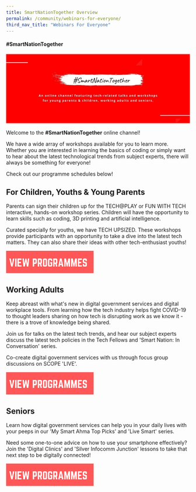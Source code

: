 ```yaml
---
title: SmartNationTogether Overview
permalink: /community/webinars-for-everyone/
third_nav_title: "Webinars For Everyone"
---
```


#### **\#SmartNationTogether**

![#SmartNationTogether - the online channel for all our tech related talks](/images/_community/snt-page-header.jpg "SmartNationTogether")

Welcome to the **#SmartNationTogether** online channel! 

We have a wide array of workshops available for you to learn more. Whether you are interested in learning the basics of coding or simply want to hear about the latest technological trends from subject experts, there will always be something for everyone! 

Check out our programme schedules below!

## **For Children, Youths & Young Parents**
Parents can sign their children up for the TECH@PLAY or FUN WITH TECH interactive, hands-on workshop series. Children will have the opportunity to learn skills such as coding, 3D printing and artificial intelligence.

Curated specially for youths, we have TECH UPSIZED. These workshops provide participants with an opportunity to take a dive into the latest tech matters. They can also share their ideas with other tech-enthusiast youths!

<a href="https://www.smartnation.gov.sg/community/webinars-for-everyone/young-parents-children" target="_blank"><img src="/images/_community/View-Program-button.png" class="center"></a>
 
## **Working Adults**

Keep abreast with what's new in digital government services and digital workplace tools. From learning how the tech industry helps fight COVID-19 to thought leaders sharing on how tech is disrupting work as we know it - there is a trove of knowledge being shared.

Join us for talks on the latest tech trends, and hear our subject experts discuss the latest tech policies in the Tech Fellows and 'Smart Nation: In Conversation' series.

Co-create digital government services with us through focus group discussions on SCOPE 'LIVE'.

<a href="https://www.smartnation.gov.sg/community/webinars-for-everyone/working-adults" target="_blank"><img src="/images/_community/View-Program-button.png" class="center"></a>

## **Seniors**
Learn how digital government services can help you in your daily lives with your peeps in our 'My Smart Ahma Top Picks' and 'Live Smart' series.

Need some one-to-one advice on how to use your smartphone effectively? Join the 'Digital Clinics' and 'Silver Infocomm Junction' lessons to take that next step to be digitally connected!

<a href="https://www.smartnation.gov.sg/community/webinars-for-everyone/seniors" target="_blank"><img src="/images/_community/View-Program-button.png" class="center"></a>
